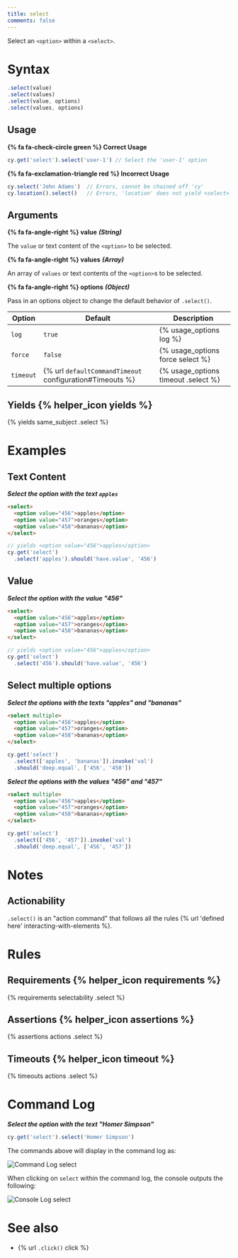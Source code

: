 ```yaml
---
title: select
comments: false
---
```


Select an `<option>` within a `<select>`.

# Syntax

```javascript
.select(value)
.select(values)
.select(value, options)
.select(values, options)
```

## Usage

**{% fa fa-check-circle green %} Correct Usage**

```javascript
cy.get('select').select('user-1') // Select the 'user-1' option
```

**{% fa fa-exclamation-triangle red %} Incorrect Usage**

```javascript
cy.select('John Adams')  // Errors, cannot be chained off 'cy'
cy.location().select()   // Errors, 'location' does not yield <select> element
```

## Arguments

**{% fa fa-angle-right %} value**  ***(String)***

The `value` or text content of the `<option>` to be selected.

**{% fa fa-angle-right %} values**  ***(Array)***

An array of `values` or text contents of the `<option>`s to be selected.

**{% fa fa-angle-right %} options**  ***(Object)***

Pass in an options object to change the default behavior of `.select()`.

Option | Default | Description
--- | --- | ---
`log` | `true` | {% usage_options log %}
`force` | `false` | {% usage_options force select %}
`timeout` | {% url `defaultCommandTimeout` configuration#Timeouts %} | {% usage_options timeout .select %}

## Yields {% helper_icon yields %}

{% yields same_subject .select %}

# Examples

## Text Content

***Select the option with the text `apples`***

```html
<select>
  <option value="456">apples</option>
  <option value="457">oranges</option>
  <option value="458">bananas</option>
</select>
```

```javascript
// yields <option value="456">apples</option>
cy.get('select')
  .select('apples').should('have.value', '456')
```

## Value

***Select the option with the value "456"***

```html
<select>
  <option value="456">apples</option>
  <option value="457">oranges</option>
  <option value="458">bananas</option>
</select>
```

```javascript
// yields <option value="456">apples</option>
cy.get('select')
  .select('456').should('have.value', '456')
```

## Select multiple options

***Select the options with the texts "apples" and "bananas"***

```html
<select multiple>
  <option value="456">apples</option>
  <option value="457">oranges</option>
  <option value="458">bananas</option>
</select>
```

```javascript
cy.get('select')
  .select(['apples', 'bananas']).invoke('val')
  .should('deep.equal', ['456', '458'])
```

***Select the options with the values "456" and "457"***

```html
<select multiple>
  <option value="456">apples</option>
  <option value="457">oranges</option>
  <option value="458">bananas</option>
</select>
```

```javascript
cy.get('select')
  .select(['456', '457']).invoke('val')
  .should('deep.equal', ['456', '457'])
```

# Notes

## Actionability

`.select()` is an "action command" that follows all the rules {% url 'defined here' interacting-with-elements %}.

# Rules

## Requirements {% helper_icon requirements %}

{% requirements selectability .select %}

## Assertions {% helper_icon assertions %}

{% assertions actions .select %}

## Timeouts {% helper_icon timeout %}

{% timeouts actions .select %}

# Command Log

***Select the option with the text "Homer Simpson"***

```javascript
cy.get('select').select('Homer Simpson')
```

The commands above will display in the command log as:

![Command Log select](/img/api/select/select-homer-option-from-browser-dropdown.png)

When clicking on `select` within the command log, the console outputs the following:

![Console Log select](/img/api/select/console-log-for-select-shows-option-and-any-events-caused-from-clicking.png)

# See also

- {% url `.click()` click %}
